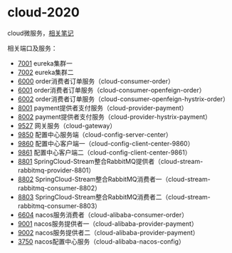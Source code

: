 # cloud-2020
cloud微服务，[相关笔记](https://github.com/chenjun1127/cloud-2020/blob/master/notes.md)

相关端口及服务：
* [7001](http://localhost:7001/) eureka集群一
* [7002](http://localhost:7002/) eureka集群二
* [6000](http://localhost:6000/) order消费者订单服务（cloud-consumer-order）
* [6001](http://localhost:6001/) order消费者订单服务（cloud-consumer-openfeign-order）
* [6002](http://localhost:6002/) order消费者订单服务（cloud-consumer-openfeign-hystrix-order）
* [8001](http://localhost:8001/) payment提供者支付服务（cloud-provider-payment）
* [8002](http://localhost:8002/) payment提供者支付服务（cloud-provider-hystrix-payment）
* [9527](http://localhost:9527/) 网关服务（cloud-gateway）
* [9850](http://localhost:9850/) 配置中心服务端（cloud-config-server-center）
* [9860](http://localhost:9860/) 配置中心客户端一（cloud-config-client-center-9860）
* [9861](http://localhost:9861/) 配置中心客户端二（cloud-config-client-center-9861）
* [8801](http://localhost:8801/) SpringCloud-Stream整合RabbitMQ提供者（cloud-stream-rabbitmq-provider-8801）
* [8802](http://localhost:8802/) SpringCloud-Stream整合RabbitMQ消费者一（cloud-stream-rabbitmq-consumer-8802）
* [8803](http://localhost:8803/) SpringCloud-Stream整合RabbitMQ消费者二（cloud-stream-rabbitmq-consumer-8803）
* [6604](http://localhost:6604/) nacos服务消费者（cloud-alibaba-consumer-order）
* [9001](http://localhost:9001/) nacos服务提供者一（cloud-alibaba-provider-payment）
* [9002](http://localhost:9002/) nacos服务提供者二（cloud-alibaba-provider-payment）
* [3750](http://localhost:3750/) nacos配置中心服务（cloud-alibaba-nacos-config）
